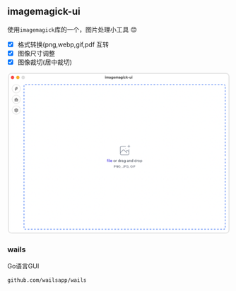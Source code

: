 ## imagemagick-ui

使用`imagemagick`库的一个，图片处理小工具 :blush:
- [x] 格式转换(png,webp,gif,pdf 互转
- [x] 图像尺寸调整
- [x] 图像裁切(居中裁切)

![magick-1](./doc/imagemagick-ui.png "eg1")

### wails

Go语言GUI
```
github.com/wailsapp/wails
```